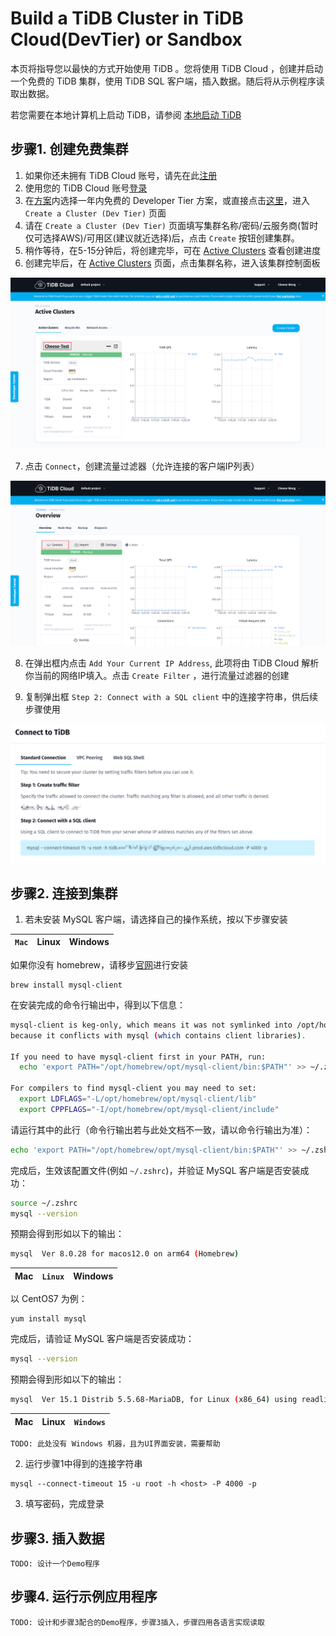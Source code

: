 # Build a TiDB Cluster in TiDB Cloud(DevTier) or Sandbox

本页将指导您以最快的方式开始使用 TiDB 。您将使用 TiDB Cloud ，创建并启动一个免费的 TiDB 集群，使用 TiDB SQL 客户端，插入数据。随后将从示例程序读取出数据。

若您需要在本地计算机上启动 TiDB，请参阅 [本地启动 TiDB](https://docs.pingcap.com/zh/tidb/stable/quick-start-with-tidb)

## 步骤1. 创建免费集群

1. 如果你还未拥有 TiDB Cloud 账号，请先在此[注册](https://tidbcloud.com/signup)
2. 使用您的 TiDB Cloud 账号[登录](https://tidbcloud.com/)
3. 在[方案](https://tidbcloud.com/console/plans)内选择一年内免费的 Developer Tier 方案，或直接点击[这里](https://tidbcloud.com/console/create-cluster?tier=dev)，进入 `Create a Cluster (Dev Tier)` 页面
4. 请在 `Create a Cluster (Dev Tier)` 页面填写集群名称/密码/云服务商(暂时仅可选择AWS)/可用区(建议就近选择)后，点击 `Create` 按钮创建集群。
5. 稍作等待，在5-15分钟后，将创建完毕，可在 [Active Clusters](https://tidbcloud.com/console/clusters) 查看创建进度
6. 创建完毕后，在 [Active Clusters](https://tidbcloud.com/console/clusters) 页面，点击集群名称，进入该集群控制面板

![进入集群控制面板的位置提示图](../../images/1.%20Build%20a%20TiDB%20Cluster%20in%20TiDB%20Cloud(DevTier)%20or%20Sandbox/IMG_20220316-132106658.png)  

7. 点击 `Connect`，创建流量过滤器（允许连接的客户端IP列表）

![Connect配置弹出框触发的位置提示图](../../images/1.%20Build%20a%20TiDB%20Cluster%20in%20TiDB%20Cloud(DevTier)%20or%20Sandbox/IMG_20220316-132634154.png)  

8. 在弹出框内点击 `Add Your Current IP Address`, 此项将由 TiDB Cloud 解析你当前的网络IP填入。点击 `Create Filter` ，进行流量过滤器的创建

9. 复制弹出框 `Step 2: Connect with a SQL client` 中的连接字符串，供后续步骤使用

![连接字符串位置提示图](../../images/1.%20Build%20a%20TiDB%20Cluster%20in%20TiDB%20Cloud(DevTier)%20or%20Sandbox/IMG_20220316-134226292.png)  

## 步骤2. 连接到集群

1. 若未安装 MySQL 客户端，请选择自己的操作系统，按以下步骤安装

|`Mac`|Linux|Windows|
|:-:|:-:|:-:|

如果你没有 homebrew，请移步[官网](https://brew.sh/index_zh-cn)进行安装
```
brew install mysql-client
```

在安装完成的命令行输出中，得到以下信息：

```bash
mysql-client is keg-only, which means it was not symlinked into /opt/homebrew,
because it conflicts with mysql (which contains client libraries).

If you need to have mysql-client first in your PATH, run:
  echo 'export PATH="/opt/homebrew/opt/mysql-client/bin:$PATH"' >> ~/.zshrc

For compilers to find mysql-client you may need to set:
  export LDFLAGS="-L/opt/homebrew/opt/mysql-client/lib"
  export CPPFLAGS="-I/opt/homebrew/opt/mysql-client/include"
```

请运行其中的此行（命令行输出若与此处文档不一致，请以命令行输出为准）：

```bash
echo 'export PATH="/opt/homebrew/opt/mysql-client/bin:$PATH"' >> ~/.zshrc
```

完成后，生效该配置文件(例如 `~/.zshrc`)，并验证 MySQL 客户端是否安装成功：

```bash
source ~/.zshrc
mysql --version
```

预期会得到形如以下的输出：

```bash
mysql  Ver 8.0.28 for macos12.0 on arm64 (Homebrew)
```


|Mac|`Linux`|Windows|
|:-:|:-:|:-:|

以 CentOS7 为例：

```
yum install mysql
```


完成后，请验证 MySQL 客户端是否安装成功：

```bash
mysql --version
```

预期会得到形如以下的输出：

```bash
mysql  Ver 15.1 Distrib 5.5.68-MariaDB, for Linux (x86_64) using readline 5.1
```

|Mac|Linux|`Windows`|
|:-:|:-:|:-:|

``TODO: 此处没有 Windows 机器，且为UI界面安装，需要帮助``

2. 运行步骤1中得到的连接字符串

```
mysql --connect-timeout 15 -u root -h <host> -P 4000 -p
```

3. 填写密码，完成登录

## 步骤3. 插入数据

``TODO: 设计一个Demo程序``

## 步骤4. 运行示例应用程序

``TODO: 设计和步骤3配合的Demo程序，步骤3插入，步骤四用各语言实现读取``